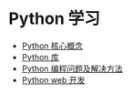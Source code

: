 # Python 学习
- [Python 核心概念](key_concept)
- [Python 库](python_library)
- [Python 编程问题及解决方法](problems)
- [Python web 开发](web)
